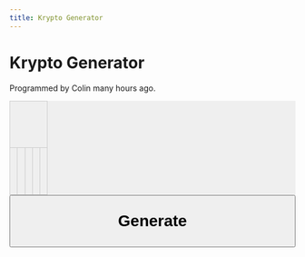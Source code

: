 ```yaml
---
title: Krypto Generator
---
```


# Krypto Generator

Programmed by Colin <span id="hours">many</span> hours ago.

<table id="krypto-table">
  <tr id="goal">
   <td colspan="5">&nbsp;</td>
  </tr>
  <tr id="numbers">
   <td>&nbsp;</td>
   <td>&nbsp;</td>
   <td>&nbsp;</td>
   <td>&nbsp;</td>
   <td>&nbsp;</td>
  </tr>
</table>
<button id="krypto-button" onclick="generateKryptoNumbers()">Generate</button>

<style type="text/css">
#krypto-table {
    background-color: #efefef;
    font-family: "Crimson Pro", "Georgia", serif;
    font-size: 3.5em;
    font-weight: bold;
    margin: calc(2 * var(--paragraph-spacing)) 0;
    width: 100%;
}
#krypto-table td {
    border: solid 1px #cccccc;
    padding: 0.25em 0;
    text-align: center;
}
#numbers td {
    width: 20%;
}
#krypto-button {
    font-size: 2em;
    font-weight: bold;
    padding: 1em;
    width: 100%;
    margin-bottom: calc(2 * var(--paragraph-spacing));
}
@media (max-width: 650px) {
  #krypto-table {
    font-size: 3em;
  }
  #krypto-button {
    font-size: 1.6em;
  }
}
</style>

<script type="text/javascript">
(function () {
  var cards;

  function updateHours() {
    var programmedDate = 1275489000000;
    var timeSince = Math.round((Date.now() - programmedDate) / 3600000);
    document.getElementById('hours').innerHTML = timeSince;
  }
  document.addEventListener('DOMContentLoaded', updateHours);

  function drawCard() {
    var rand = Math.floor(Math.random() * cards.length);
    var card = cards[rand];
    cards = cards.slice(0, rand).concat(cards.slice(rand + 1));
    return card;
  }

  function generateKryptoNumbers() {
    cards = [
      1,1,1,2,2,2,3,3,3,4,4,4,5,5,5,6,6,6,7,7,7,8,8,8,9,9,9,10,10,10,
      11,11,12,12,13,13,14,14,15,15,16,16,17,17,18,19,20,21,22,23,24,25,
    ];
    var numbers = [];
    for (var i = 0; i < 5; i++) {
      document.getElementById('numbers').cells[i].innerHTML = drawCard();
    }
    document.getElementById('goal').cells[0].innerHTML = drawCard();
  }
  window.generateKryptoNumbers = generateKryptoNumbers;
})();
</script>
